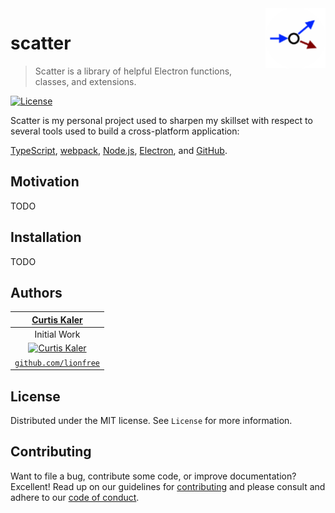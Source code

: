 
<img align="right" alt="scatter logo" width="96" src="https://raw.githubusercontent.com/ArcadianCore/scatter/master/assets/scatter-logo.png">

# scatter

> Scatter is a library of helpful Electron functions, classes, and extensions.

<!-- [![NPM Version][npm-image]][npm-url] -->
<!-- [![Build Status][travis-image]][travis-url] -->
<!-- [![Coverage Status][coverage-image]][coverage-url] -->
[![License][license-image]][license-url]
<!-- [![Downloads Stats][npm-downloads]][npm-url] -->

Scatter is my personal project used to sharpen my skillset with respect to several tools used to build a cross-platform application:

[TypeScript](https://www.typescriptlang.org/),
[webpack](https://webpack.js.org/),
[Node.js](https://nodejs.org/),
[Electron](https://electronjs.org/), and
[GitHub](https://github.com/).

## Motivation

TODO
<!-- A few motivating and useful examples of how Scatter can be used. Spice this up with code blocks and potentially more screenshots. -->

## Installation

TODO
<!-- ```bash
npm install scatter --save
``` -->

## Authors

|                 <a href="http://github.com/lionfree" target="_blank">**Curtis Kaler**</a>                  |
| :--------------------------------------------------------------------------------------------------------: |
| Initial Work |
| [![Curtis Kaler](https://avatars.githubusercontent.com/u/12160463?size=128)](http://github.com/lionfree) |
| <a href="http://github.com/lionfree" target="_blank">`github.com/lionfree`</a> |

## License

Distributed under the MIT license.  See `License` for more information.

## Contributing

Want to file a bug, contribute some code, or improve documentation? Excellent! Read up on our
guidelines for [contributing][contributing] and please consult and adhere to our [code of conduct][coc].

<!-- Markdown link & img dfn's -->
[contributing]: CONTRIBUTING.md
[coc]: CODE_OF_CONDUCT.md
[wiki]: https://github.com/ArcadianCore/scatter/wiki

[license-image]: http://img.shields.io/:license-mit-blue.svg?style=flat-square
[license-url]: http://badges.mit-license.org

[npm-image]: https://img.shields.io/npm/v/datadog-metrics.svg?style=flat-square
[npm-url]: https://npmjs.org/package/datadog-metrics

[npm-downloads]: https://img.shields.io/npm/dm/datadog-metrics.svg?style=flat-square

[travis-image]: https://img.shields.io/travis/dbader/node-datadog-metrics/master.svg?style=flat-square
[travis-url]: https://travis-ci.org/dbader/node-datadog-metrics


[coverage-image]: http://img.shields.io/coveralls/badges/badgerbadgerbadger.svg?style=flat-square
[coverage-url]: https://coveralls.io/r/badges/badgerbadgerbadger
